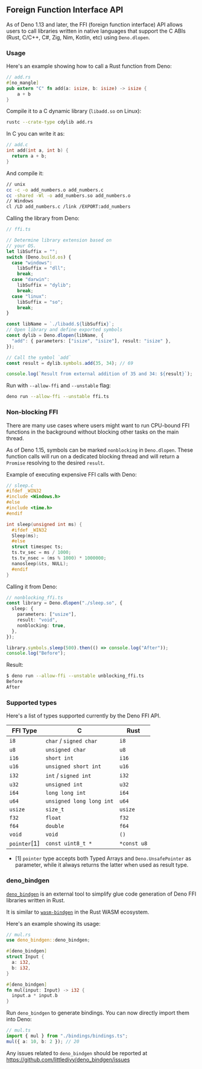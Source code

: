 ## Foreign Function Interface API

As of Deno 1.13 and later, the FFI (foreign function interface) API allows users
to call libraries written in native languages that support the C ABIs (Rust,
C/C++, C#, Zig, Nim, Kotlin, etc) using `Deno.dlopen`.

### Usage

Here's an example showing how to call a Rust function from Deno:

```rust
// add.rs
#[no_mangle]
pub extern "C" fn add(a: isize, b: isize) -> isize {
    a + b
}
```

Compile it to a C dynamic library (`libadd.so` on Linux):

```sh
rustc --crate-type cdylib add.rs
```

In C you can write it as:

```c
// add.c
int add(int a, int b) {
  return a + b;
}
```

And compile it:

```sh
// unix
cc -c -o add_numbers.o add_numbers.c
cc -shared -Wl -o add_numbers.so add_numbers.o
// Windows
cl /LD add_numbers.c /link /EXPORT:add_numbers
```

Calling the library from Deno:

```typescript
// ffi.ts

// Determine library extension based on
// your OS.
let libSuffix = "";
switch (Deno.build.os) {
  case "windows":
    libSuffix = "dll";
    break;
  case "darwin":
    libSuffix = "dylib";
    break;
  case "linux":
    libSuffix = "so";
    break;
}

const libName = `./libadd.${libSuffix}`;
// Open library and define exported symbols
const dylib = Deno.dlopen(libName, {
  "add": { parameters: ["isize", "isize"], result: "isize" },
});

// Call the symbol `add`
const result = dylib.symbols.add(35, 34); // 69

console.log(`Result from external addition of 35 and 34: ${result}`);
```

Run with `--allow-ffi` and `--unstable` flag:

```sh
deno run --allow-ffi --unstable ffi.ts
```

### Non-blocking FFI

There are many use cases where users might want to run CPU-bound FFI functions
in the background without blocking other tasks on the main thread.

As of Deno 1.15, symbols can be marked `nonblocking` in `Deno.dlopen`. These
function calls will run on a dedicated blocking thread and will return a
`Promise` resolving to the desired `result`.

Example of executing expensive FFI calls with Deno:

```c
// sleep.c
#ifdef _WIN32
#include <Windows.h>
#else
#include <time.h>
#endif

int sleep(unsigned int ms) {
  #ifdef _WIN32
  Sleep(ms);
  #else
  struct timespec ts;
  ts.tv_sec = ms / 1000;
  ts.tv_nsec = (ms % 1000) * 1000000;
  nanosleep(&ts, NULL);
  #endif
}
```

Calling it from Deno:

```typescript
// nonblocking_ffi.ts
const library = Deno.dlopen("./sleep.so", {
  sleep: {
    parameters: ["usize"],
    result: "void",
    nonblocking: true,
  },
});

library.symbols.sleep(500).then(() => console.log("After"));
console.log("Before");
```

Result:

```sh
$ deno run --allow-ffi --unstable unblocking_ffi.ts
Before
After
```

### Supported types

Here's a list of types supported currently by the Deno FFI API.

| FFI Type     | C                        | Rust        |
| ------------ | ------------------------ | ----------- |
| `i8`         | `char` / `signed char`   | `i8`        |
| `u8`         | `unsigned char`          | `u8`        |
| `i16`        | `short int`              | `i16`       |
| `u16`        | `unsigned short int`     | `u16`       |
| `i32`        | `int` / `signed int`     | `i32`       |
| `u32`        | `unsigned int`           | `u32`       |
| `i64`        | `long long int`          | `i64`       |
| `u64`        | `unsigned long long int` | `u64`       |
| `usize`      | `size_t`                 | `usize`     |
| `f32`        | `float`                  | `f32`       |
| `f64`        | `double`                 | `f64`       |
| `void`       | `void`                   | `()`        |
| `pointer`[1] | `const uint8_t *`        | `*const u8` |

- [1] `pointer` type accepts both Typed Arrays and `Deno.UnsafePointer` as
  parameter, while it always returns the latter when used as result type.

### deno_bindgen

[`deno_bindgen`](https://github.com/littledivy/deno_bindgen) is an external tool
to simplify glue code generation of Deno FFI libraries written in Rust.

It is similar to [`wasm-bindgen`](https://github.com/rustwasm/wasm-bindgen) in
the Rust WASM ecosystem.

Here's an example showing its usage:

```rust
// mul.rs
use deno_bindgen::deno_bindgen;

#[deno_bindgen]
struct Input {
  a: i32,
  b: i32,
}

#[deno_bindgen]
fn mul(input: Input) -> i32 {
  input.a * input.b
}
```

Run `deno_bindgen` to generate bindings. You can now directly import them into
Deno:

```typescript
// mul.ts
import { mul } from "./bindings/bindings.ts";
mul({ a: 10, b: 2 }); // 20
```

Any issues related to `deno_bindgen` should be reported at
https://github.com/littledivy/deno_bindgen/issues
